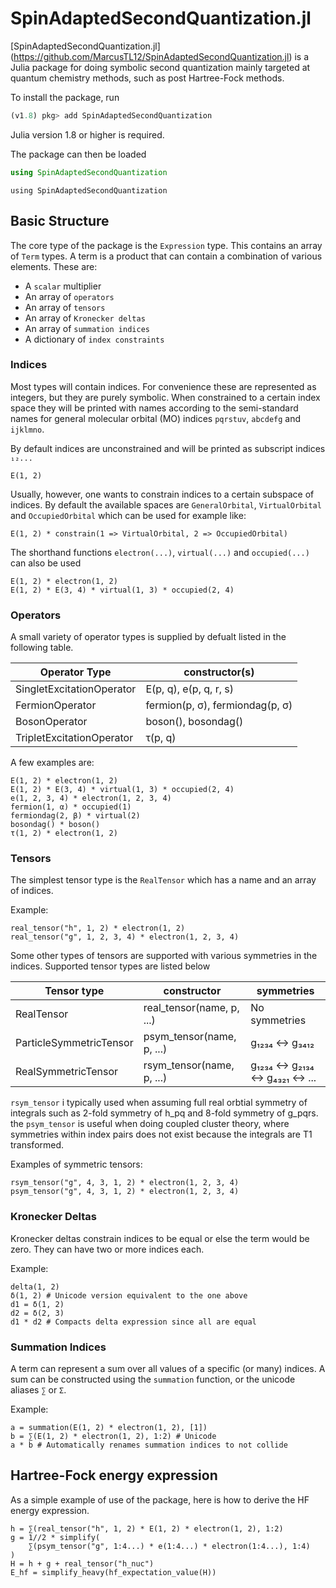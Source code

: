 # SpinAdaptedSecondQuantization.jl

[SpinAdaptedSecondQuantization.jl]
(https://github.com/MarcusTL12/SpinAdaptedSecondQuantization.jl)
is a Julia package for doing symbolic second quantization mainly targeted at
quantum chemistry methods, such as post Hartree-Fock methods.

To install the package, run

```julia
(v1.8) pkg> add SpinAdaptedSecondQuantization
```

Julia version 1.8 or higher is required.

The package can then be loaded

```julia
using SpinAdaptedSecondQuantization
```

```@setup 1
using SpinAdaptedSecondQuantization
```

## Basic Structure

The core type of the package is the `Expression` type. This contains an array of
`Term` types. A term is a product that can contain a combination of various
elements. These are:

- A `scalar` multiplier
- An array of `operators`
- An array of `tensors`
- An array of `Kronecker deltas`
- An array of `summation indices`
- A dictionary of `index constraints`

### Indices

Most types will contain indices.
For convenience these are represented as integers,
but they are purely symbolic. When constrained to a certain index space
they will be printed with names according
to the semi-standard names for general molecular orbital (MO) indices
`pqrstuv`, `abcdefg` and `ijklmno`.

By default indices are unconstrained and will be printed as subscript indices
`₁₂...`

```@repl 1
E(1, 2)
```

Usually, however, one wants to constrain indices to a certain subspace of
indices. By default the available spaces are `GeneralOrbital`, `VirtualOrbital`
and `OccupiedOrbital` which can be used for example like:

```@repl 1
E(1, 2) * constrain(1 => VirtualOrbital, 2 => OccupiedOrbital)
```

The shorthand functions `electron(...)`, `virtual(...)` and `occupied(...)`
can also be used

```@repl 1
E(1, 2) * electron(1, 2)
E(1, 2) * E(3, 4) * virtual(1, 3) * occupied(2, 4)
```

### Operators

A small variety of operator types is supplied by defualt listed in the following
table.

| Operator Type             | constructor(s)                  |
| ------------------------- | ------------------------------- |
| SingletExcitationOperator | E(p, q), e(p, q, r, s)          |
| FermionOperator           | fermion(p, σ), fermiondag(p, σ) |
| BosonOperator             | boson(), bosondag()             |
| TripletExcitationOperator | τ(p, q)                         |

A few examples are:

```@repl 1
E(1, 2) * electron(1, 2)
E(1, 2) * E(3, 4) * virtual(1, 3) * occupied(2, 4)
e(1, 2, 3, 4) * electron(1, 2, 3, 4)
fermion(1, α) * occupied(1)
fermiondag(2, β) * virtual(2)
bosondag() * boson()
τ(1, 2) * electron(1, 2)
```

### Tensors

The simplest tensor type is the `RealTensor` which has a name and an array of
indices.

Example:

```@repl 1
real_tensor("h", 1, 2) * electron(1, 2)
real_tensor("g", 1, 2, 3, 4) * electron(1, 2, 3, 4)
```

Some other types of tensors are supported with various symmetries in the
indices. Supported tensor types are listed below

| Tensor type             | constructor               | symmetries                        |
| ----------------------- | ------------------------- | --------------------------------- |
| RealTensor              | real_tensor(name, p, ...) | No symmetries                     |
| ParticleSymmetricTensor | psym_tensor(name, p, ...) | g₁₂₃₄ <-> g₃₄₁₂                   |
| RealSymmetricTensor     | rsym_tensor(name, p, ...) | g₁₂₃₄ <-> g₂₁₃₄ <-> g₄₃₂₁ <-> ... |

`rsym_tensor` i typically used when assuming full real orbtial symmetry of
integrals such as 2-fold symmetry of h_pq and 8-fold symmetry of g_pqrs.
the `psym_tensor` is useful when doing coupled cluster theory, where symmetries
within index pairs does not exist because the integrals are T1 transformed.

Examples of symmetric tensors:

```@repl 1
rsym_tensor("g", 4, 3, 1, 2) * electron(1, 2, 3, 4)
psym_tensor("g", 4, 3, 1, 2) * electron(1, 2, 3, 4)
```

### Kronecker Deltas

Kronecker deltas constrain indices to be equal or else the term would be zero.
They can have two or more indices each.

Example:

```@repl 1
delta(1, 2)
δ(1, 2) # Unicode version equivalent to the one above
d1 = δ(1, 2)
d2 = δ(2, 3)
d1 * d2 # Compacts delta expression since all are equal
```

### Summation Indices

A term can represent a sum over all values of a specific (or many) indices.
A sum can be constructed using the `summation` function, or the unicode aliases
`∑` or `Σ`.

Example:

```@repl 1
a = summation(E(1, 2) * electron(1, 2), [1])
b = ∑(E(1, 2) * electron(1, 2), 1:2) # Unicode
a * b # Automatically renames summation indices to not collide
```

## Hartree-Fock energy expression

As a simple example of use of the package, here is how to derive the HF energy
expression.

```@repl 1
h = ∑(real_tensor("h", 1, 2) * E(1, 2) * electron(1, 2), 1:2)
g = 1//2 * simplify(
    ∑(psym_tensor("g", 1:4...) * e(1:4...) * electron(1:4...), 1:4)
)
H = h + g + real_tensor("h_nuc")
E_hf = simplify_heavy(hf_expectation_value(H))
```

